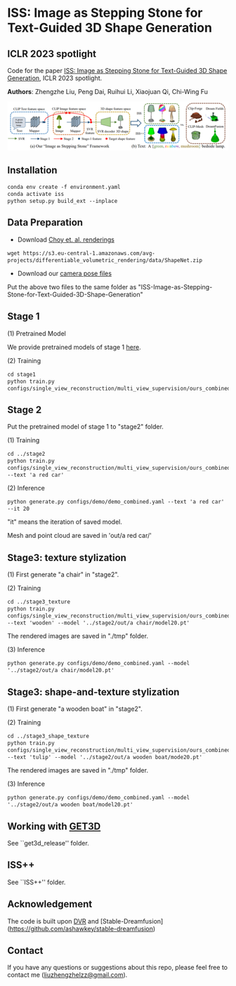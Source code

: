 # ISS: Image as Stepping Stone for Text-Guided 3D Shape Generation
## ICLR 2023 spotlight

Code for the paper [ISS: Image as Stepping Stone for Text-Guided 3D Shape Generation](https://arxiv.org/abs/2209.04145), ICLR 2023 spotlight.


**Authors**: Zhengzhe Liu, Peng Dai, Ruihui Li, Xiaojuan Qi, Chi-Wing Fu

<img src="figure1.jpg" width="900"/>


## Installation

```
conda env create -f environment.yaml
conda activate iss
python setup.py build_ext --inplace
```

## Data Preparation

* Download [Choy et. al. renderings](https://arxiv.org/abs/1604.00449)

```
wget https://s3.eu-central-1.amazonaws.com/avg-projects/differentiable_volumetric_rendering/data/ShapeNet.zip
```

* Download our [camera pose files](https://drive.google.com/file/d/1P8jCuFHxpN4jZSndwlYztxanSdDlY5It/view?usp=sharing)

Put the above two files to the same folder as "ISS-Image-as-Stepping-Stone-for-Text-Guided-3D-Shape-Generation"

##  Stage 1

(1) Pretrained Model

We provide pretrained models of stage 1 [here](https://drive.google.com/file/d/1hy2e-_4Ryn_xDfstmKpu7R0ad5U_GU_p/view?usp=sharing). 

(2) Training

```
cd stage1
python train.py configs/single_view_reconstruction/multi_view_supervision/ours_combined.yaml
```

##  Stage 2

Put the pretrained model of stage 1 to "stage2" folder. 

(1) Training

```
cd ../stage2
python train.py configs/single_view_reconstruction/multi_view_supervision/ours_combined.yaml --text 'a red car'
```

(2) Inference

```
python generate.py configs/demo/demo_combined.yaml --text 'a red car' --it 20
```

"it" means the iteration of saved model. 

Mesh and point cloud are saved in 'out/a red car/'

##  Stage3: texture stylization

(1) First generate "a chair" in "stage2". 

(2) Training

```
cd ../stage3_texture
python train.py configs/single_view_reconstruction/multi_view_supervision/ours_combined.yaml --text 'wooden' --model '../stage2/out/a chair/model20.pt'
```

The rendered images are saved in "./tmp" folder. 

(3) Inference

```
python generate.py configs/demo/demo_combined.yaml --model '../stage2/out/a chair/model20.pt'
```

##  Stage3: shape-and-texture stylization

(1) First generate "a wooden boat" in "stage2". 

(2) Training

```
cd ../stage3_shape_texture
python train.py configs/single_view_reconstruction/multi_view_supervision/ours_combined.yaml --text 'tulip' --model '../stage2/out/a wooden boat/mode20.pt'
```

The rendered images are saved in "./tmp" folder. 

(3) Inference

```
python generate.py configs/demo/demo_combined.yaml --model '../stage2/out/a wooden boat/model20.pt'
```

##  Working with [GET3D](https://arxiv.org/abs/2209.11163)

See ``get3d_release'' folder.

##  ISS++

See ``ISS++'' folder.

## Acknowledgement

The code is built upon [DVR](https://github.com/autonomousvision/differentiable_volumetric_rendering) and [Stable-Dreamfusion] (https://github.com/ashawkey/stable-dreamfusion)

## Contact
If you have any questions or suggestions about this repo, please feel free to contact me (liuzhengzhelzz@gmail.com).

